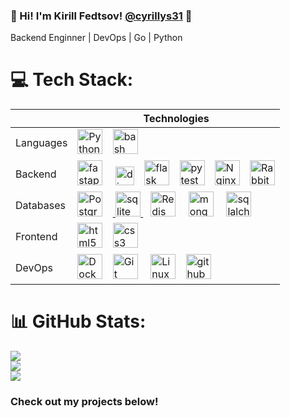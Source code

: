 ### 💫 Hi! I'm Kirill Fedtsov! [@cyrillys31](https://t.me/cyrillus31) 👋
Backend Enginner | DevOps | Go | Python

# 💻 Tech Stack:
|          |Technologies|
|----------|------------|
|Languages|<div align="left"><a href="https://www.python.org/" target="_blank"><img src="https://profilinator.rishav.dev/skills-assets/python-original.svg" alt="Python" height="40" /></a>      <img width="12" /><img src="https://skillicons.dev/icons?i=bash" height="40" alt="bash logo"  /></div>|
|Backend|<div align="left"><img src="https://cdn.simpleicons.org/fastapi/009688" height="40" alt="fastapi logo"  /> <img width="12" />  <img src="https://cdn.jsdelivr.net/gh/devicons/devicon/icons/django/django-plain.svg" height="30" alt="django logo"  />   <img width="12" /><img src="https://skillicons.dev/icons?i=flask" height="40" alt="flask logo"  />      <img width="12" /><img src="https://cdn.jsdelivr.net/gh/devicons/devicon/icons/pytest/pytest-original.svg" height="40" alt="pytest logo"  />      <img width="12" /><a href="https://www.nginx.com/"><img src="https://profilinator.rishav.dev/skills-assets/nginx-original.svg" alt="Nginx" height="40" /></a>       <img width="12" /><a href="https://www.rabbitmq.com/" target="_blank"><img src="https://profilinator.rishav.dev/skills-assets/rabbitmq-icon.svg" alt="RabbitMQ" height="40" /></a></div>|
|Databases|<div align='left'><a href="https://www.postgresql.org/" target="_blank"><img src="https://profilinator.rishav.dev/skills-assets/postgresql-original-wordmark.svg" alt="PostgreSQL" height="40" /></a>        <img width="12" /><a href="https://www.sqlite.org/" target="_blank" rel="noreferrer"> <img src="https://www.vectorlogo.zone/logos/sqlite/sqlite-icon.svg" alt="sqlite" height="40"/> </a>      <img width="12" /><a href="https://redis.io/" target="_blank"><img src="https://profilinator.rishav.dev/skills-assets/redis-original-wordmark.svg" alt="Redis" height="40" /></a>      <img width="12" /> <img src="https://skillicons.dev/icons?i=mongodb" height="40" alt="mongodb logo"  /> <img width="12" />   <img src="https://cdn.jsdelivr.net/gh/devicons/devicon/icons/sqlalchemy/sqlalchemy-original.svg" height="40" alt="sqlalchemy logo"  />      <img width="12" /></div>|
|Frontend|<img src="https://cdn.jsdelivr.net/gh/devicons/devicon/icons/html5/html5-original.svg" height="40" alt="html5 logo"  />      <img width="12" /><img src="https://cdn.jsdelivr.net/gh/devicons/devicon/icons/css3/css3-original.svg" height="40" alt="css3 logo"  />|
|DevOps|<a href="https://www.docker.com/" target="_blank"><img src="https://profilinator.rishav.dev/skills-assets/docker-original-wordmark.svg" alt="Docker" height="40" /></a>      <img width="12" /><a href="https://github.com/" target="_blank"><img  src="https://profilinator.rishav.dev/skills-assets/git-scm-icon.svg" alt="Git" height="40" /></a>      <img width="12" />  <a href="https://www.linux.org/" target="_blank"><img src="https://profilinator.rishav.dev/skills-assets/linux-original.svg" alt="Linux" height="40" /></a>      <img width="12" /><img src="https://skillicons.dev/icons?i=github" height="40" alt="github logo"  />|

###
# 📊 GitHub Stats:
![](https://github-readme-stats.vercel.app/api?username=cyrillus31&theme=shades-of-purple&hide_border=true&include_all_commits=false&count_private=false)<br/>
![](https://github-readme-streak-stats.herokuapp.com/?user=cyrillus31&theme=shades-of-purple&hide_border=true)<br/>
![](https://github-readme-stats.vercel.app/api/top-langs/?username=cyrillus31&theme=shades-of-purple&hide_border=true&include_all_commits=false&count_private=false&layout=compact)

### Check out my projects below! 


<!--
**cyrillus31/cyrillus31** is a ✨ _special_ ✨ repository because its `README.md` (this file) appears on your GitHub profile.

### Languages:
<div align="left">
	<a href="https://www.python.org/" target="_blank"><img src="https://profilinator.rishav.dev/skills-assets/python-original.svg" alt="Python" height="40" /></a>  
	      <img width="12" />  
	<img src="https://skillicons.dev/icons?i=bash" height="40" alt="bash logo"  />
</div>

### Backend:

<div align="left">
  <img src="https://cdn.simpleicons.org/fastapi/009688" height="40" alt="fastapi logo"  />
        <img width="12" />
  <img src="https://skillicons.dev/icons?i=flask" height="40" alt="flask logo"  />
        <img width="12" />
  <img src="https://cdn.jsdelivr.net/gh/devicons/devicon/icons/pytest/pytest-original.svg" height="40" alt="pytest logo"  />
        <img width="12" />
  <a href="https://www.nginx.com/"><img src="https://profilinator.rishav.dev/skills-assets/nginx-original.svg" alt="Nginx" height="40" /></a> 
        <img width="12" />
  <a href="https://www.rabbitmq.com/" target="_blank"><img src="https://profilinator.rishav.dev/skills-assets/rabbitmq-icon.svg" alt="RabbitMQ" height="40" /></a>  
</div>


### Databases:
<div align='left'>
  <a href="https://www.postgresql.org/" target="_blank"><img src="https://profilinator.rishav.dev/skills-assets/postgresql-original-wordmark.svg" alt="PostgreSQL" height="40" /></a>  
        <img width="12" />
  <a href="https://www.sqlite.org/" target="_blank" rel="noreferrer"> <img src="https://www.vectorlogo.zone/logos/sqlite/sqlite-icon.svg" alt="sqlite" height="40"/> </a>
        <img width="12" />
  <a href="https://redis.io/" target="_blank"><img src="https://profilinator.rishav.dev/skills-assets/redis-original-wordmark.svg" alt="Redis" height="40" /></a>
        <img width="12" />
  <img src="https://cdn.jsdelivr.net/gh/devicons/devicon/icons/sqlalchemy/sqlalchemy-original.svg" height="40" alt="sqlalchemy logo"  />
        <img width="12" />
</div>

### Frontend:
<div align="left">
  <img src="https://cdn.jsdelivr.net/gh/devicons/devicon/icons/html5/html5-original.svg" height="40" alt="html5 logo"  />
        <img width="12" />
  <img src="https://cdn.jsdelivr.net/gh/devicons/devicon/icons/css3/css3-original.svg" height="40" alt="css3 logo"  />
</div>

### DevOps:
<div align="left">
  <a href="https://www.docker.com/" target="_blank"><img src="https://profilinator.rishav.dev/skills-assets/docker-original-wordmark.svg" alt="Docker" height="40" /></a>
        <img width="12" />
  <a href="https://github.com/" target="_blank"><img  src="https://profilinator.rishav.dev/skills-assets/git-scm-icon.svg" alt="Git" height="40" /></a>
        <img width="12" />  
  <a href="https://www.linux.org/" target="_blank"><img src="https://profilinator.rishav.dev/skills-assets/linux-original.svg" alt="Linux" height="40" /></a>
        <img width="12" />  
  <img src="https://skillicons.dev/icons?i=github" height="40" alt="github logo"  />
  
</div>
-->
